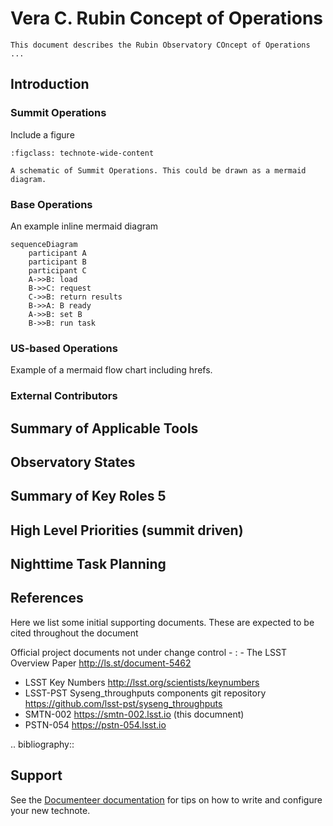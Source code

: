 # Vera C. Rubin Concept of Operations

```{abstract}
This document describes the Rubin Observatory COncept of Operations ...
```

## Introduction

### Summit Operations

Include a figure
```{figure} figures/summit_operations.png
:figclass: technote-wide-content

A schematic of Summit Operations. This could be drawn as a mermaid diagram.
```
### Base Operations

An example inline mermaid diagram
```mermaid
sequenceDiagram
    participant A
    participant B
    participant C
    A->>B: load
    B->>C: request
    C->>B: return results
    B->>A: B ready
    A->>B: set B
    B->>B: run task 
```


### US-based Operations


Example of a mermaid flow chart including hrefs.

### External Contributors

## Summary of Applicable Tools

## Observatory States

## Summary of Key Roles	5

## High Level Priorities (summit driven)

## Nighttime Task Planning

## References
Here we list some initial supporting documents.
These are expected to be cited throughout the document

Official project documents not under change control -
: - The LSST Overview Paper <http://ls.st/document-5462>
  - LSST Key Numbers <http://lsst.org/scientists/keynumbers>
  - LSST-PST Syseng_throughputs components git repository  <https://github.com/lsst-pst/syseng_throughputs>
  - SMTN-002 <https://smtn-002.lsst.io>  (this documnent)
  - PSTN-054 <https://pstn-054.lsst.io>

.. bibliography::

## Support

See the [Documenteer documentation](https://documenteer.lsst.io/technotes/index.html) for tips on how to write and configure your new technote.
